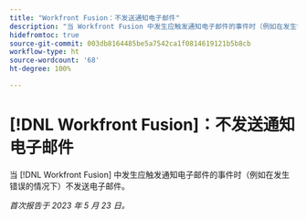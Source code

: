 ```yaml
---
title: "Workfront Fusion：不发送通知电子邮件"
description: "当 Workfront Fusion 中发生应触发通知电子邮件的事件时（例如在发生错误的情况下）不发送电子邮件。"
hidefromtoc: true
source-git-commit: 003db8164485be5a7542ca1f0814619121b5b8cb
workflow-type: ht
source-wordcount: '68'
ht-degree: 100%

---
```



# [!DNL Workfront Fusion]：不发送通知电子邮件

当 [!DNL Workfront Fusion] 中发生应触发通知电子邮件的事件时（例如在发生错误的情况下）不发送电子邮件。

_首次报告于 2023 年 5 月 23 日。_


